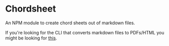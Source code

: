 # Chordsheet

An NPM module to create chord sheets out of markdown files.

If you're looking for the CLI that converts markdown files to PDFs/HTML you might be looking for [this](https://github.com/gldraphael/chordsheet-cli).

